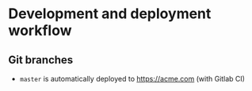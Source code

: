 # Development and deployment workflow

## Git branches

* `master` is automatically deployed to <https://acme.com> (with Gitlab CI)
